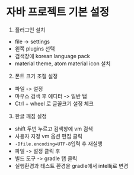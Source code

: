 # 자바 프로젝트 기본 설정

1. 플러그인 설치
- file -> settings 
- 왼쪽 plugins 선택
- 검색창에 korean language pack
- material theme, atom material icon 설치

2. 폰트 크기 조절 설정
- 파일 -> 설정 
- 마우스 검색 후 에디터 -> 일반 탭
- Ctrl + wheel 로 글꼴크기 설정 체크

3. 한글 깨짐 설정
- shift 두번 누르고 검색창에 vm 검색
- 사용자 지정 vm 옵션 편집 클릭
- `-Dfile.encoding=UTF-8`입력 후 재실행
- 파일 -> 설정 클릭 후 
- 빌드 도구 -> gradle 탭 클릭
- 실행환경과 테스트 환경을 gradle에서 intellij로 변경